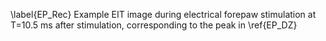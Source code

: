 \label{EP_Rec} Example EIT image during electrical forepaw stimulation at T=10.5 ms after stimulation, corresponding to the peak in \ref{EP_DZ}